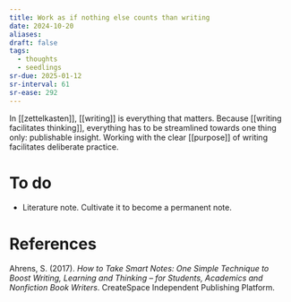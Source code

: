 ```yaml
---
title: Work as if nothing else counts than writing
date: 2024-10-20
aliases: 
draft: false
tags:
  - thoughts
  - seedlings
sr-due: 2025-01-12
sr-interval: 61
sr-ease: 292
---
```

In [[zettelkasten]], [[writing]] is everything that matters. Because [[writing facilitates thinking]], everything has to be streamlined towards one thing only: publishable insight. Working with the clear [[purpose]] of writing facilitates deliberate practice.

# To do

- Literature note. Cultivate it to become a permanent note.

# References

Ahrens, S. (2017). *How to Take Smart Notes: One Simple Technique to Boost Writing, Learning and Thinking – for Students, Academics and Nonfiction Book Writers*. CreateSpace Independent Publishing Platform.

